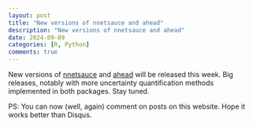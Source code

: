 ```yaml
---
layout: post
title: "New versions of nnetsauce and ahead" 
description: "New versions of nnetsauce and ahead"
date: 2024-09-09
categories: [R, Python]
comments: true
---
```


New versions of [nnetsauce](https://github.com/Techtonique/nnetsauce) and [ahead](https://github.com/Techtonique/ahead) will be released this week. Big releases, notably with more uncertainty quantification methods implemented in both packages. Stay tuned.

PS: You can now (well, again) comment on posts on this website. Hope it works better than Disqus.